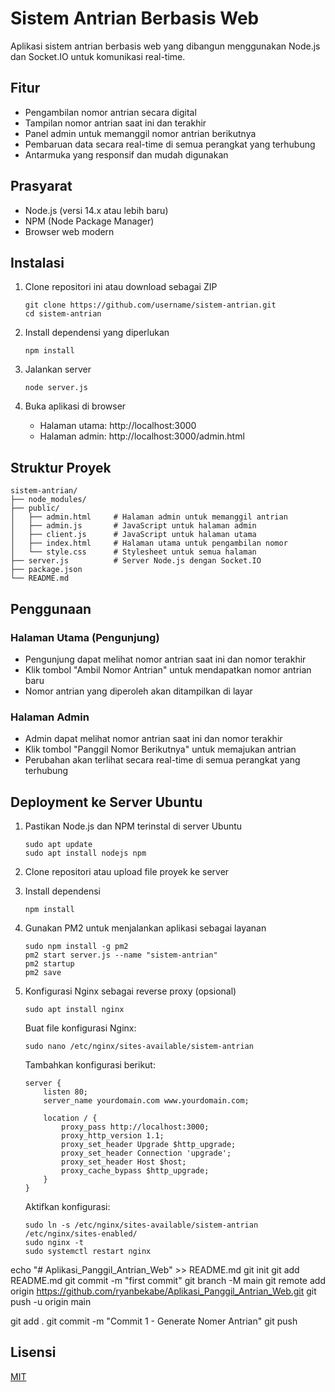 # Sistem Antrian Berbasis Web

Aplikasi sistem antrian berbasis web yang dibangun menggunakan Node.js dan Socket.IO untuk komunikasi real-time.

## Fitur

- Pengambilan nomor antrian secara digital
- Tampilan nomor antrian saat ini dan terakhir
- Panel admin untuk memanggil nomor antrian berikutnya
- Pembaruan data secara real-time di semua perangkat yang terhubung
- Antarmuka yang responsif dan mudah digunakan

## Prasyarat

- Node.js (versi 14.x atau lebih baru)
- NPM (Node Package Manager)
- Browser web modern

## Instalasi

1. Clone repositori ini atau download sebagai ZIP
   ```
   git clone https://github.com/username/sistem-antrian.git
   cd sistem-antrian
   ```

2. Install dependensi yang diperlukan
   ```
   npm install
   ```

3. Jalankan server
   ```
   node server.js
   ```

4. Buka aplikasi di browser
   - Halaman utama: http://localhost:3000
   - Halaman admin: http://localhost:3000/admin.html

## Struktur Proyek

```
sistem-antrian/
├── node_modules/
├── public/
│   ├── admin.html     # Halaman admin untuk memanggil antrian
│   ├── admin.js       # JavaScript untuk halaman admin
│   ├── client.js      # JavaScript untuk halaman utama
│   ├── index.html     # Halaman utama untuk pengambilan nomor
│   └── style.css      # Stylesheet untuk semua halaman
├── server.js          # Server Node.js dengan Socket.IO
├── package.json
└── README.md
```

## Penggunaan

### Halaman Utama (Pengunjung)
- Pengunjung dapat melihat nomor antrian saat ini dan nomor terakhir
- Klik tombol "Ambil Nomor Antrian" untuk mendapatkan nomor antrian baru
- Nomor antrian yang diperoleh akan ditampilkan di layar

### Halaman Admin
- Admin dapat melihat nomor antrian saat ini dan nomor terakhir
- Klik tombol "Panggil Nomor Berikutnya" untuk memajukan antrian
- Perubahan akan terlihat secara real-time di semua perangkat yang terhubung

## Deployment ke Server Ubuntu

1. Pastikan Node.js dan NPM terinstal di server Ubuntu
   ```
   sudo apt update
   sudo apt install nodejs npm
   ```

2. Clone repositori atau upload file proyek ke server

3. Install dependensi
   ```
   npm install
   ```

4. Gunakan PM2 untuk menjalankan aplikasi sebagai layanan
   ```
   sudo npm install -g pm2
   pm2 start server.js --name "sistem-antrian"
   pm2 startup
   pm2 save
   ```

5. Konfigurasi Nginx sebagai reverse proxy (opsional)
   ```
   sudo apt install nginx
   ```

   Buat file konfigurasi Nginx:
   ```
   sudo nano /etc/nginx/sites-available/sistem-antrian
   ```

   Tambahkan konfigurasi berikut:
   ```
   server {
       listen 80;
       server_name yourdomain.com www.yourdomain.com;

       location / {
           proxy_pass http://localhost:3000;
           proxy_http_version 1.1;
           proxy_set_header Upgrade $http_upgrade;
           proxy_set_header Connection 'upgrade';
           proxy_set_header Host $host;
           proxy_cache_bypass $http_upgrade;
       }
   }
   ```

   Aktifkan konfigurasi:
   ```
   sudo ln -s /etc/nginx/sites-available/sistem-antrian /etc/nginx/sites-enabled/
   sudo nginx -t
   sudo systemctl restart nginx
   ```

echo "# Aplikasi_Panggil_Antrian_Web" >> README.md
git init
git add README.md
git commit -m "first commit"
git branch -M main
git remote add origin https://github.com/ryanbekabe/Aplikasi_Panggil_Antrian_Web.git
git push -u origin main

git add .
git commit -m "Commit 1 - Generate Nomer Antrian"
git push 

## Lisensi

[MIT](LICENSE)